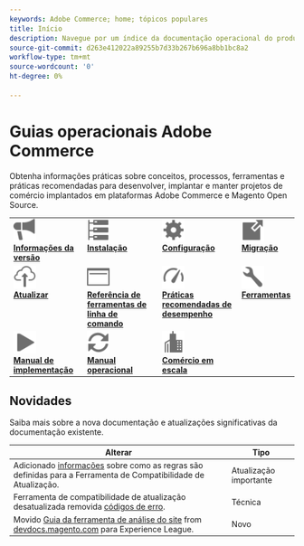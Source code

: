 ```yaml
---
keywords: Adobe Commerce; home; tópicos populares
title: Início
description: Navegue por um índice da documentação operacional do produto Adobe Commerce.
source-git-commit: d263e412022a89255b7d33b267b696a8bb1bc8a2
workflow-type: tm+mt
source-wordcount: '0'
ht-degree: 0%

---
```



# Guias operacionais Adobe Commerce

Obtenha informações práticas sobre conceitos, processos, ferramentas e práticas recomendadas para desenvolver, implantar e manter projetos de comércio implantados em plataformas Adobe Commerce e Magento Open Source.

<table>
<tr>
  <td valign="top">
    <a href="https://devdocs.magento.com/guides/v2.4/release-notes/bk-release-notes.html">
      <img alt="Informações da versão" src="../assets/icons/promote.svg" width="40" height="40"/>
    </a>
    <div>
      <a href="https://devdocs.magento.com/guides/v2.4/release-notes/bk-release-notes.html"><strong>Informações da versão</strong></a>
    </div>
  </td>
  <td valign="top">
    <a href="../installation/overview.md">
      <img alt="Instalação" src="../assets/icons/servers.svg" width="40" height="40"/>
    </a>
    <div>
      <a href="../installation/overview.md"><strong>Instalação</strong></a>
    </div>
  </td>
  <td valign="top">
    <a href="../configuration/overview.md">
      <img alt="Configuração" src="../assets/icons/settings.svg" width="40" height="40"/>
    </a>
    <div>
      <a href="../configuration/overview.md"><strong>Configuração</strong></a>
    </div>
  </td>
  <td valign="top">
    <a href="../tools/data-migration-tool/how-migration-works.md">
      <img alt="Migração" src="../assets/icons/move-to.svg" width="40" height="40"/>
    </a>
    <div>
      <a href="../tools/data-migration-tool/how-migration-works.md"><strong>Migração</strong></a>
    </div>
  </td>
</tr>
<tr>
  <td valign="top">
    <a href="../upgrade/overview.md">
      <img alt="Atualizar" src="../assets/icons/upload-cloud.svg" width="40" height="40"/>
    </a>
    <div>
      <a href="../upgrade/overview.md"><strong>Atualizar</strong></a>
    </div>
  </td>
  <td valign="top">
    <a href="https://devdocs.magento.com/guides/v2.4/reference/cli/magento.html">
       <img alt="Referência de ferramentas de linha de comando" src="../assets/icons/page-rule.svg" width="40" height="40"/>
    </a>
    <div>
      <a href="https://devdocs.magento.com/guides/v2.4/reference/cli/magento.html"><strong>Referência de ferramentas de linha de comando</strong></a>
    </div>
  </td>
  <td valign="top">
    <a href="../performance/overview.md">
       <img alt="Desempenho" src="../assets/icons/gauge.svg" width="40" height="40"/>
    </a>
    <div>
      <a href="../performance/overview.md"><strong>Práticas recomendadas de desempenho</strong></a>
    </div>
  </td>
  <td valign="top">
    <a href="../tools/overview.md">
       <img alt="Ferramentas" src="../assets/icons/wrench.svg" width="40" height="40"/>
    </a>
    <div>
      <a href="../tools/overview.md"><strong>Ferramentas</strong></a>
    </div>
  </td>
</tr>
<tr>
  <td valign="top">
    <a href="../implementation-playbook/overview.md">
      <img alt="Implementação" src="../assets/icons/play.svg" width="40" height="40"/>
    </a>
    <div>
      <a href="../implementation-playbook/overview.md"><strong>Manual de implementação</strong></a>
    </div>
  </td>
  <td valign="top">
    <a href="../operational-playbook/overview.md">
       <img alt="Operações" src="../assets/icons/refresh.svg" width="40" height="40"/>
    </a>
    <div>
      <a href="../operational-playbook/overview.md"><strong>Manual operacional</strong></a>
    </div>
  </td>
  <td valign="top">
    <a href="../operational-playbook/overview.md">
       <img alt="Empresa" src="../assets/icons/enterprise.svg" width="40" height="40"/>
    </a>
    <div>
      <a href="../commerce-at-scale/overview.md"><strong>Comércio em escala</strong></a>
    </div>
  </td>
</tr>
</table>

## Novidades

Saiba mais sobre a nova documentação e atualizações significativas da documentação existente.

| Alterar | Tipo |
|----------------------------------------------------------------------------------------------------------------------------------------|--------------|
| Adicionado [informações](../upgrade/upgrade-compatibility-tool/overview.md) sobre como as regras são definidas para a Ferramenta de Compatibilidade de Atualização. | Atualização importante |
| Ferramenta de compatibilidade de atualização desatualizada removida [códigos de erro](../upgrade/upgrade-compatibility-tool/error-messages.md). | Técnica |
| Movido [Guia da ferramenta de análise do site](../tools/site-wide-analysis-tool/intro.md) from [devdocs.magento.com](https://devdocs.magento.com/tools/site-wide-analysis.html) para Experience League. | Novo |
